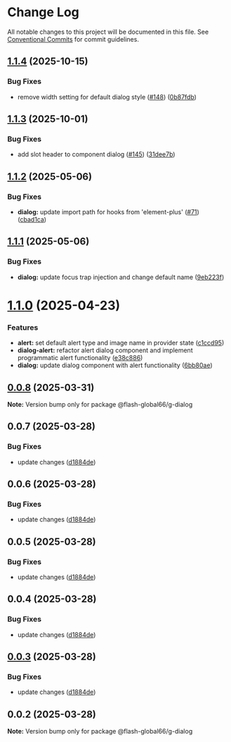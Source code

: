 # Change Log

All notable changes to this project will be documented in this file.
See [Conventional Commits](https://conventionalcommits.org) for commit guidelines.

## [1.1.4](https://github.com/Flash-Global66/global-design-system/compare/@flash-global66/g-dialog@1.1.3...@flash-global66/g-dialog@1.1.4) (2025-10-15)


### Bug Fixes

* remove width setting for default dialog style ([#148](https://github.com/Flash-Global66/global-design-system/issues/148)) ([0b87fdb](https://github.com/Flash-Global66/global-design-system/commit/0b87fdbc9eb1a36cc12e192fb0f7d5cbb7b7d164))





## [1.1.3](https://github.com/Flash-Global66/global-design-system/compare/@flash-global66/g-dialog@1.1.2...@flash-global66/g-dialog@1.1.3) (2025-10-01)


### Bug Fixes

* add slot header to component dialog ([#145](https://github.com/Flash-Global66/global-design-system/issues/145)) ([31dee7b](https://github.com/Flash-Global66/global-design-system/commit/31dee7b5340703cb7ce730b897eb3f65c41d92f4))





## [1.1.2](https://github.com/Flash-Global66/global-design-system/compare/@flash-global66/g-dialog@1.1.1...@flash-global66/g-dialog@1.1.2) (2025-05-06)


### Bug Fixes

* **dialog:** update import path for hooks from 'element-plus' ([#71](https://github.com/Flash-Global66/global-design-system/issues/71)) ([cbad1ca](https://github.com/Flash-Global66/global-design-system/commit/cbad1ca1670507cb472eec84107d152a90d2d932))





## [1.1.1](https://github.com/Flash-Global66/global-design-system/compare/@flash-global66/g-dialog@1.1.0...@flash-global66/g-dialog@1.1.1) (2025-05-06)


### Bug Fixes

* **dialog:** update focus trap injection and change default name ([9eb223f](https://github.com/Flash-Global66/global-design-system/commit/9eb223febee7c2a9e5e17fb121f3d2aaa952c131))





# [1.1.0](https://github.com/Flash-Global66/global-design-system/compare/@flash-global66/g-dialog@0.0.8...@flash-global66/g-dialog@1.1.0) (2025-04-23)


### Features

* **alert:** set default alert type and image name in provider state ([c1ccd95](https://github.com/Flash-Global66/global-design-system/commit/c1ccd95943f99f87c02f8977cca92cb4a5a415eb))
* **dialog-alert:** refactor alert dialog component and implement programmatic alert functionality ([e38c886](https://github.com/Flash-Global66/global-design-system/commit/e38c88601803f24b4dce5da13043a61a9bd7f281))
* **dialog:** update dialog component with alert functionality ([6bb80ae](https://github.com/Flash-Global66/global-design-system/commit/6bb80ae0d33ca40a0a214d2a073a5d6191eca8aa))





## [0.0.8](https://github.com/Flash-Global66/global-design-system/compare/@flash-global66/g-dialog@0.0.7...@flash-global66/g-dialog@0.0.8) (2025-03-31)

**Note:** Version bump only for package @flash-global66/g-dialog





## 0.0.7 (2025-03-28)


### Bug Fixes

* update changes ([d1884de](https://github.com/Flash-Global66/global-design-system/commit/d1884de11e4e9522c2d6912d932122a75aabf9e7))





## 0.0.6 (2025-03-28)


### Bug Fixes

* update changes ([d1884de](https://github.com/Flash-Global66/global-design-system/commit/d1884de11e4e9522c2d6912d932122a75aabf9e7))





## 0.0.5 (2025-03-28)


### Bug Fixes

* update changes ([d1884de](https://github.com/Flash-Global66/global-design-system/commit/d1884de11e4e9522c2d6912d932122a75aabf9e7))





## 0.0.4 (2025-03-28)


### Bug Fixes

* update changes ([d1884de](https://github.com/Flash-Global66/global-design-system/commit/d1884de11e4e9522c2d6912d932122a75aabf9e7))





## [0.0.3](https://github.com/Flash-Global66/global-design-system/compare/@flash-global66/g-dialog@0.0.2...@flash-global66/g-dialog@0.0.3) (2025-03-28)


### Bug Fixes

* update changes ([d1884de](https://github.com/Flash-Global66/global-design-system/commit/d1884de11e4e9522c2d6912d932122a75aabf9e7))





## 0.0.2 (2025-03-28)

**Note:** Version bump only for package @flash-global66/g-dialog

